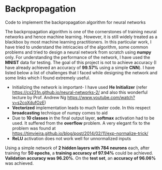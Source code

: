 # Backpropagation
Code to implement the backpropagation algorithm for neural networks

The backpropagation algorithm is one of the cornerstones of training neural networks and hence machine learning. However, it is still widely treated as a blackbox by most machine learning practitioners. In this particular work, I have tried to understand the intricacies of the algorithm, some common problems and tried to design a neural network from scratch using **numpy** only. For understanding the performance of the network, I have used the **MNIST** data for testing. The goal of this project is not to achieve accuracy (I have already achieved an accuracy of **99.57%** using a simple **CNN**). I have listed below a list of challenges that I faced while designing the network and some links which I found extremely useful.

- Initializing the network is important- I have used **He Initializer** (refer https://cs231n.github.io/neural-networks-2/ and also this wonderful lecture by Prof. Andrew Ng https://www.youtube.com/watch?v=s2coXdufOzE)
- **Vectorized** implementation leads to much faster code. In this respect **broadcasting** technique of numpy comes to aid
- Due to **10 classes** in the final output layer, **softmax** activation had to be used. It suffered from the **overflow** problem. A very elegant fix to the problem was found at https://timvieira.github.io/blog/post/2014/02/11/exp-normalize-trick/
- **ReLU** activation does not work well for unnormalized inputs

Using a simple network of **2 hidden layers with 784 neurons** each, after training for **50 epochs**, a **training accuracy of 97.94%** could be achieved. **Validation accuracy was 96.20%**. On the **test set**, an **accuracy of 96.06%** was achieved.
